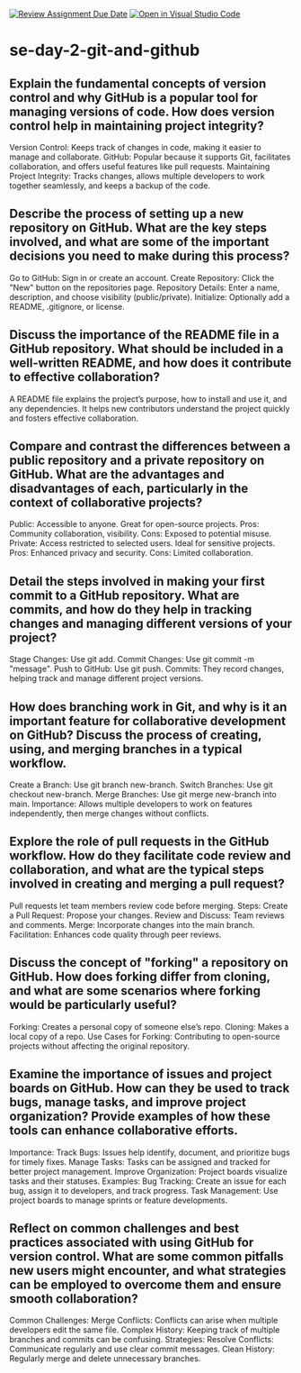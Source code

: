 [![Review Assignment Due Date](https://classroom.github.com/assets/deadline-readme-button-22041afd0340ce965d47ae6ef1cefeee28c7c493a6346c4f15d667ab976d596c.svg)](https://classroom.github.com/a/8wgCKhpZ)
[![Open in Visual Studio Code](https://classroom.github.com/assets/open-in-vscode-2e0aaae1b6195c2367325f4f02e2d04e9abb55f0b24a779b69b11b9e10269abc.svg)](https://classroom.github.com/online_ide?assignment_repo_id=18397356&assignment_repo_type=AssignmentRepo)
# se-day-2-git-and-github
## Explain the fundamental concepts of version control and why GitHub is a popular tool for managing versions of code. How does version control help in maintaining project integrity?
Version Control:
Keeps track of changes in code, making it easier to manage and collaborate.
GitHub:
Popular because it supports Git, facilitates collaboration, and offers useful features like pull requests.
Maintaining Project Integrity:
Tracks changes, allows multiple developers to work together seamlessly, and keeps a backup of the code.

## Describe the process of setting up a new repository on GitHub. What are the key steps involved, and what are some of the important decisions you need to make during this process?
Go to GitHub: Sign in or create an account.
Create Repository: Click the "New" button on the repositories page.
Repository Details: Enter a name, description, and choose visibility (public/private).
Initialize: Optionally add a README, .gitignore, or license.

## Discuss the importance of the README file in a GitHub repository. What should be included in a well-written README, and how does it contribute to effective collaboration?
A README file explains the project’s purpose, how to install and use it, and any dependencies. It helps new contributors understand the project quickly and fosters effective collaboration.

## Compare and contrast the differences between a public repository and a private repository on GitHub. What are the advantages and disadvantages of each, particularly in the context of collaborative projects?
Public: Accessible to anyone. Great for open-source projects.
Pros: Community collaboration, visibility.
Cons: Exposed to potential misuse.
Private: Access restricted to selected users. Ideal for sensitive projects.
Pros: Enhanced privacy and security.
Cons: Limited collaboration.

## Detail the steps involved in making your first commit to a GitHub repository. What are commits, and how do they help in tracking changes and managing different versions of your project?
Stage Changes: Use git add.
Commit Changes: Use git commit -m "message".
Push to GitHub: Use git push.
Commits: They record changes, helping track and manage different project versions.

## How does branching work in Git, and why is it an important feature for collaborative development on GitHub? Discuss the process of creating, using, and merging branches in a typical workflow.
Create a Branch: Use git branch new-branch.
Switch Branches: Use git checkout new-branch.
Merge Branches: Use git merge new-branch into main.
Importance: Allows multiple developers to work on features independently, then merge changes without conflicts.

## Explore the role of pull requests in the GitHub workflow. How do they facilitate code review and collaboration, and what are the typical steps involved in creating and merging a pull request?
Pull requests let team members review code before merging. Steps:
Create a Pull Request: Propose your changes.
Review and Discuss: Team reviews and comments.
Merge: Incorporate changes into the main branch.
Facilitation: Enhances code quality through peer reviews.

## Discuss the concept of "forking" a repository on GitHub. How does forking differ from cloning, and what are some scenarios where forking would be particularly useful?
Forking: Creates a personal copy of someone else’s repo.
Cloning: Makes a local copy of a repo.
Use Cases for Forking: Contributing to open-source projects without affecting the original repository.

## Examine the importance of issues and project boards on GitHub. How can they be used to track bugs, manage tasks, and improve project organization? Provide examples of how these tools can enhance collaborative efforts.
Importance:
Track Bugs: Issues help identify, document, and prioritize bugs for timely fixes.
Manage Tasks: Tasks can be assigned and tracked for better project management.
Improve Organization: Project boards visualize tasks and their statuses.
Examples:
Bug Tracking: Create an issue for each bug, assign it to developers, and track progress.
Task Management: Use project boards to manage sprints or feature developments.

## Reflect on common challenges and best practices associated with using GitHub for version control. What are some common pitfalls new users might encounter, and what strategies can be employed to overcome them and ensure smooth collaboration?
Common Challenges:
Merge Conflicts: Conflicts can arise when multiple developers edit the same file.
Complex History: Keeping track of multiple branches and commits can be confusing.
Strategies:
Resolve Conflicts: Communicate regularly and use clear commit messages.
Clean History: Regularly merge and delete unnecessary branches.
